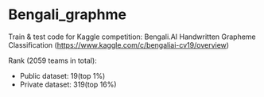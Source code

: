 # Bengali_graphme

Train & test code for Kaggle competition: Bengali.AI Handwritten Grapheme Classification (https://www.kaggle.com/c/bengaliai-cv19/overview)

Rank (2059 teams in total): 
- Public dataset: 19(top 1%)
- Private dataset: 319(top 16%)

